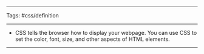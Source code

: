 <hr>

Tags: #css/definition

<hr>

- CSS tells the browser how to display your webpage. You can use CSS to set the color, font, size, and other aspects of HTML elements.

<hr>
